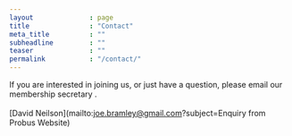 ```yaml
---
layout              : page
title               : "Contact"
meta_title          : ""
subheadline         : ""
teaser              : ""
permalink           : "/contact/"
---
```


If you are interested in joining us, or just have a question, please email our membership secretary .<br> <br>[David Neilson](mailto:joe.bramley@gmail.com?subject=Enquiry from Probus Website)
